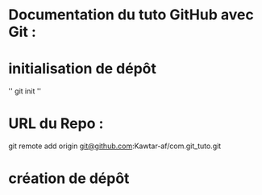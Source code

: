 # Documentation du tuto GitHub avec Git : 
# initialisation de dépôt 
''
git init
''
# URL du Repo :
git remote add origin git@github.com:Kawtar-af/com.git_tuto.git

# création de dépôt 
